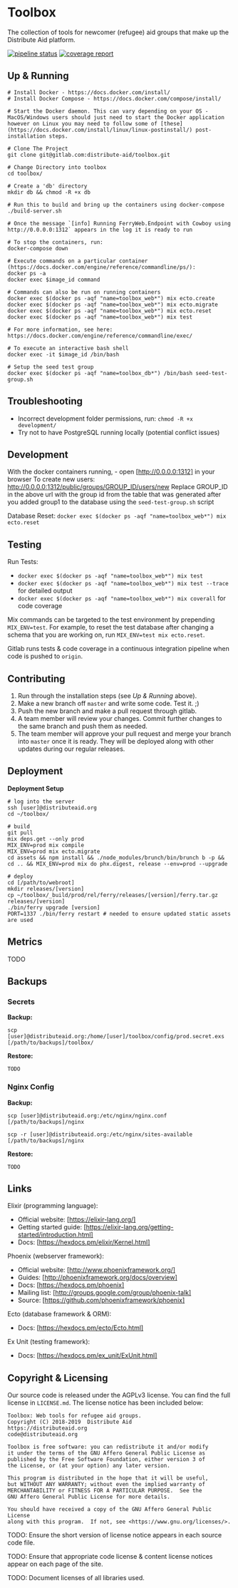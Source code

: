 Toolbox
================================================================================

The collection of tools for newcomer (refugee) aid groups that make up the Distribute Aid platform.

[![pipeline status](https://gitlab.com/distribute-aid/toolbox/badges/master/pipeline.svg)](https://gitlab.com/distribute-aid/toolbox/commits/master) [![coverage report](https://gitlab.com/distribute-aid/toolbox/badges/master/coverage.svg)](https://gitlab.com/distribute-aid/toolbox/commits/master)

Up & Running
------------------------------------------------------------

```
# Install Docker - https://docs.docker.com/install/
# Install Docker Compose - https://docs.docker.com/compose/install/

# Start the Docker daemon. This can vary depending on your OS - MacOS/Windows users should just need to start the Docker application however on Linux you may need to follow some of [these](https://docs.docker.com/install/linux/linux-postinstall/) post-installation steps.

# Clone The Project
git clone git@gitlab.com:distribute-aid/toolbox.git

# Change Directory into toolbox
cd toolbox/

# Create a 'db' directory
mkdir db && chmod -R +x db

# Run this to build and bring up the containers using docker-compose
./build-server.sh

# Once the message `[info] Running FerryWeb.Endpoint with Cowboy using http://0.0.0.0:1312` appears in the log it is ready to run

# To stop the containers, run:
docker-compose down

# Execute commands on a particular container (https://docs.docker.com/engine/reference/commandline/ps/):
docker ps -a
docker exec $image_id command

# Commands can also be run on running containers
docker exec $(docker ps -aqf "name=toolbox_web*") mix ecto.create
docker exec $(docker ps -aqf "name=toolbox_web*") mix ecto.migrate
docker exec $(docker ps -aqf "name=toolbox_web*") mix ecto.reset
docker exec $(docker ps -aqf "name=toolbox_web*") mix test

# For more information, see here: https://docs.docker.com/engine/reference/commandline/exec/

# To execute an interactive bash shell
docker exec -it $image_id /bin/bash

# Setup the seed test group
docker exec $(docker ps -aqf "name=toolbox_db*") /bin/bash seed-test-group.sh
```

Troubleshooting
------------------------------------------------------------
  - Incorrect development folder permissions, run: `chmod -R +x development/`
  - Try not to have PostgreSQL running locally (potential conflict issues)


Development
------------------------------------------------------------
With the docker containers running, - open [http://0.0.0.0:1312] in your browser
To create new users: http://0.0.0.0:1312/public/groups/GROUP_ID/users/new
Replace GROUP_ID in the above url with the group id from the table that was generated after you added group1 to the database using the `seed-test-group.sh` script

Database Reset: `docker exec $(docker ps -aqf "name=toolbox_web*") mix ecto.reset`

Testing
------------------------------------------------------------
Run Tests:

  - `docker exec $(docker ps -aqf "name=toolbox_web*") mix test`
  - `docker exec $(docker ps -aqf "name=toolbox_web*") mix test --trace` for detailed output
  - `docker exec $(docker ps -aqf "name=toolbox_web*") mix coverall` for code coverage

Mix commands can be targeted to the test environment by prepending `MIX_ENV=test`.  For example, to reset the test database after changing a schema that you are working on, run `MIX_ENV=test mix ecto.reset`.

Gitlab runs tests & code coverage in a continuous integration pipeline when code is pushed to `origin`.

Contributing
------------------------------------------------------------
 1. Run through the installation steps (see *Up & Running* above).
 2. Make a new branch off `master` and write some code.  Test it.  ;)
 3. Push the new branch and make a pull request through gitlab.
 4. A team member will review your changes.  Commit further changes to the same branch and push them as needed.
 5. The team member will approve your pull request and merge your branch into `master` once it is ready.  They will be deployed along with other updates during our regular releases.

Deployment
------------------------------------------------------------

**Deployment Setup**

```
# log into the server
ssh [user]@distributeaid.org
cd ~/toolbox/

# build
git pull
mix deps.get --only prod
MIX_ENV=prod mix compile
MIX_ENV=prod mix ecto.migrate
cd assets && npm install && ./node_modules/brunch/bin/brunch b -p && cd .. && MIX_ENV=prod mix do phx.digest, release --env=prod --upgrade

# deploy
cd [/path/to/webroot]
mkdir releases/[version]
cp ~/toolbox/_build/prod/rel/ferry/releases/[version]/ferry.tar.gz releases/[version]
./bin/ferry upgrade [version]
PORT=1337 ./bin/ferry restart # needed to ensure updated static assets are used
```

Metrics
------------------------------------------------------------
TODO

Backups
------------------------------------------------------------

### Secrets

**Backup:**

```
scp [user]@distributeaid.org:/home/[user]/toolbox/config/prod.secret.exs [/path/to/backups]/toolbox/
```

**Restore:**
```
TODO
```

### Nginx Config

**Backup:**

```
scp [user]@distributeaid.org:/etc/nginx/nginx.conf [/path/to/backups]/nginx

scp -r [user]@distributeaid.org:/etc/nginx/sites-available [/path/to/backups]/nginx
```

**Restore:**

```
TODO
```

Links
------------------------------------------------------------
Elixir (programming language):

  * Official website: [https://elixir-lang.org/]
  * Getting started guide: [https://elixir-lang.org/getting-started/introduction.html]
  * Docs: [https://hexdocs.pm/elixir/Kernel.html]

Phoenix (webserver framework):

  * Official website: [http://www.phoenixframework.org/]
  * Guides: [http://phoenixframework.org/docs/overview]
  * Docs: [https://hexdocs.pm/phoenix]
  * Mailing list: [http://groups.google.com/group/phoenix-talk]
  * Source: [https://github.com/phoenixframework/phoenix]

Ecto (database framework & ORM):

  * Docs: [https://hexdocs.pm/ecto/Ecto.html]

Ex Unit (testing framework):

  * Docs: [https://hexdocs.pm/ex_unit/ExUnit.html]

Copyright & Licensing
------------------------------------------------------------
Our source code is released under the AGPLv3 license.  You can find the full license in `LICENSE.md`.  The license notice has been included below:

```
Toolbox: Web tools for refugee aid groups.
Copyright (C) 2018-2019  Distribute Aid
https://distributeaid.org
code@distributeaid.org

Toolbox is free software: you can redistribute it and/or modify
it under the terms of the GNU Affero General Public License as
published by the Free Software Foundation, either version 3 of
the License, or (at your option) any later version.

This program is distributed in the hope that it will be useful,
but WITHOUT ANY WARRANTY; without even the implied warranty of
MERCHANTABILITY or FITNESS FOR A PARTICULAR PURPOSE.  See the
GNU Affero General Public License for more details.

You should have received a copy of the GNU Affero General Public License
along with this program.  If not, see <https://www.gnu.org/licenses/>.
```

TODO: Ensure the short version of license notice appears in each source code file.

TODO: Ensure that appropriate code license & content license notices appear on each page of the site.

TODO: Document licenses of all libraries used.